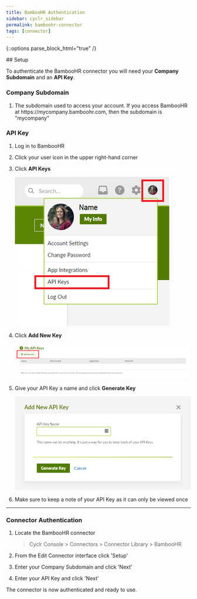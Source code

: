 ```yaml
---
title: BambooHR Authentication
sidebar: cyclr_sidebar
permalink: bamboohr-connector
tags: [connector]
---
```

{::options parse_block_html="true" /}
<section class="card py-5 my-5">
## Setup

To authenticate the BambooHR connector you will need your **Company Subdomain** and an **API Key**.

### Company Subdomain

1. The subdomain used to access your account. If you access BambooHR at https://<span>mycompany.</span>bamboohr<span>.com</span>, then the subdomain is "mycompany"

### API Key

1. Log in to BambooHR
2. Click your user icon in the upper right-hand corner
3. Click **API Keys**

   ![unifier field](./images/bamboohr_1.png)
   
4. Click **Add New Key**

   ![unifier field](./images/bamboohr_2.png)
   
5. Give your API Key a name and click **Generate Key**

   ![unifier field](./images/bamboohr_3.png)
   
6. Make sure to keep a note of your API Key as it can only be viewed once

---

### Connector Authentication

1. Locate the BambooHR connector

   > Cyclr Console > Connectors > Connector Library > BambooHR

2. From the Edit Connector interface click 'Setup'

3. Enter your Company Subdomain and click 'Next'

4. Enter your API Key and click 'Next'

The connector is now authenticated and ready to use.

</section>
